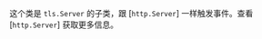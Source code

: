 <!-- YAML
added: v0.3.4
-->

这个类是 `tls.Server` 的子类，跟 [`http.Server`] 一样触发事件。查看[`http.Server`] 获取更多信息。

